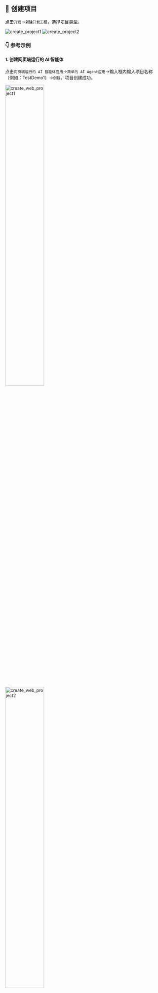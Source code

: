 ## 📝 创建项目 

点击`开发`->`新建开发工程`，选择项目类型。
<p>
    <img src="../assets/create_project1_cn.jpg" alt="create_project1" />
    <img src="../assets/create_project2_cn.jpg" alt="create_project2" />
</p>

### 👇 参考示例

#### 1. 创建网页端运行的 AI 智能体

点击`网页端运行的 AI 智能体应用`->`简单的 AI Agent应用`->输入框内输入项目名称（例如：TestDemo1）->`创建`，项目创建成功。
<p>
    <img src="../assets/create_web_project1_cn.jpg" alt="create_web_project1" width="50%"/>
    <img src="../assets/create_web_project2_cn.jpg" alt="create_web_project2" width="50%"/>
    <img src="../assets/create_web_project3_cn.jpg" alt="create_web_project3" width="50%"/>
</p>

在弹出页面，选择`在IDE中打开工程`，自动打开项目。
<p>
    <img src="../assets/create_web_project4_cn.jpg" alt="create_web_project4" />
    <img src="../assets/create_web_project5_cn.jpg" alt="create_web_project5" />
</p>

点击`调试 Agent `->`确定`，Agent启动成功。
<p>
    <img src="../assets/create_web_project6_cn.jpg" alt="create_web_project6" />
    <img src="../assets/create_web_project7_cn.jpg" alt="create_web_project7" width="50%"/>
    <img src="../assets/create_web_project8_cn.jpg" alt="create_web_project8" />
</p>

#### 2. 创建 Python AI 智能体

点击`后端 Python AI 智能体`->`空的 Python AI Agent`->输入框内输入项目名称（例如：TestDemo2）->`创建`，项目创建成功。
<p>
    <img src="../assets/create_python_project1_cn.jpg" alt="create_python_project1" width="50%"/>
    <img src="../assets/create_python_project2_cn.jpg" alt="create_python_project2" width="50%"/>
    <img src="../assets/create_python_project3_cn.jpg" alt="create_python_project3" width="50%"/>
</p>

在弹出页面，选择`在IDE中打开工程`，自动打开项目。
<p>
    <img src="../assets/create_python_project4_cn.jpg" alt="create_python_project4" />
    <img src="../assets/create_web_project5_cn.jpg" alt="create_python_project5" />
</p>

在页面底部工具栏区域，点击`与设备目录同步`按钮，在弹出框内Sync target一栏输入`AGENTS/TestDemo2`，点击`同步`按钮，再点击`确认`，创建的项目将会在本地目录进行同步。
<div>
    <img src="../assets/create_python_project6_cn.jpg" alt="create_python_project6" />
</div>
<div>
    <img src="../assets/create_python_project7_cn.jpg" alt="create_python_project7" width="60%"/>
</div>
<div>
    <img src="../assets/create_python_project8_cn.jpg" alt="create_python_project8" width="50%"/>
</div>

点击`调试 Agent `->`确定`，Agent启动成功。
<p>
    <img src="../assets/create_python_project9_cn.jpg" alt="create_python_project9" />
    <img src="../assets/create_python_project10_cn.jpg" alt="create_python_project10" width="50%"/>
    <img src="../assets/create_python_project11_cn.jpg" alt="create_python_project11" />
</p>

<p align="right" >
  <a href="../README-zh_CN.md">
    🔗 返回主页
  </a>
</p>